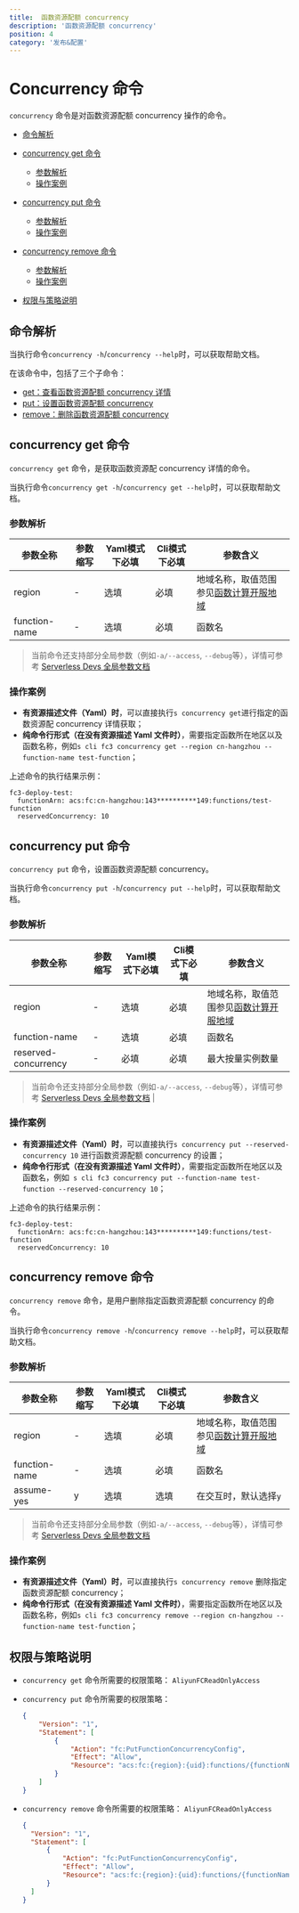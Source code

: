 ```yaml
---
title: 	函数资源配额 concurrency
description: '函数资源配额 concurrency'
position: 4
category: '发布&配置'
---
```


# Concurrency 命令

`concurrency` 命令是对函数资源配额 concurrency 操作的命令。

- [命令解析](#命令解析)
- [concurrency get 命令](#concurrency-get-命令)
  - [参数解析](#参数解析)
  - [操作案例](#操作案例)
- [concurrency put 命令](#concurrency-put-命令)
  - [参数解析](#参数解析-1)
  - [操作案例](#操作案例-1)
- [concurrency remove 命令](#concurrency-remove-命令)
  - [参数解析](#参数解析-2)
  - [操作案例](#操作案例-2)

- [权限与策略说明](#权限与策略说明)

## 命令解析

当执行命令`concurrency -h`/`concurrency --help`时，可以获取帮助文档。


在该命令中，包括了三个子命令：

- [get：查看函数资源配额 concurrency 详情](#concurrency-get-命令)
- [put：设置函数资源配额 concurrency](#concurrency-put-命令)
- [remove：删除函数资源配额 concurrency](#concurrency-remove-命令)

## concurrency get 命令

`concurrency get` 命令，是获取函数资源配 concurrency 详情的命令。

当执行命令`concurrency get -h`/`concurrency get --help`时，可以获取帮助文档。

### 参数解析

| 参数全称      | 参数缩写 | Yaml模式下必填 | Cli模式下必填 | 参数含义                                                     |
| ------------- | -------- | -------------- | ------------- | ------------------------------------------------------------ |
| region                       | -        | 选填            | 必填           | 地域名称，取值范围参见[函数计算开服地域](https://www.alibabacloud.com/help/zh/fc/product-overview/region-availability) |
| function-name                | -        | 选填            | 必填           | 函数名 |                                              |
> 当前命令还支持部分全局参数（例如`-a/--access`, `--debug`等），详情可参考 [Serverless Devs 全局参数文档](https://serverless-devs.com/serverless-devs/command/readme#全局参数)

### 操作案例

- **有资源描述文件（Yaml）时**，可以直接执行`s concurrency get`进行指定的函数资源配 concurrency 详情获取；
- **纯命令行形式（在没有资源描述 Yaml 文件时）**，需要指定函数所在地区以及函数名称，例如`s cli fc3 concurrency get --region cn-hangzhou --function-name test-function`；


上述命令的执行结果示例：

```text
fc3-deploy-test: 
  functionArn: acs:fc:cn-hangzhou:143**********149:functions/test-function
  reservedConcurrency: 10
```

## concurrency put 命令

`concurrency put` 命令，设置函数资源配额 concurrency。

当执行命令`concurrency put -h`/`concurrency put --help`时，可以获取帮助文档。

### 参数解析

| 参数全称      | 参数缩写 | Yaml模式下必填 | Cli模式下必填 | 参数含义                                                     |
| ------------- | -------- | -------------- | ------------- | ------------------------------------------------------------ |
| region                       | -        | 选填            | 必填           | 地域名称，取值范围参见[函数计算开服地域](https://www.alibabacloud.com/help/zh/fc/product-overview/region-availability) |
| function-name                | -        | 选填            | 必填           | 函数名 |                                              |
| reserved-concurrency           | -        | 必填           | 必填          | 最大按量实例数量                                                 |


> 当前命令还支持部分全局参数（例如`-a/--access`, `--debug`等），详情可参考 [Serverless Devs 全局参数文档](https://serverless-devs.com/serverless-devs/command/readme#全局参数)                                |

### 操作案例

- **有资源描述文件（Yaml）时**，可以直接执行`s concurrency put --reserved-concurrency 10` 进行函数资源配额 concurrency 的设置；
- **纯命令行形式（在没有资源描述 Yaml 文件时）**，需要指定函数所在地区以及函数名，例如` s cli fc3 concurrency put --function-name test-function --reserved-concurrency 10`；

上述命令的执行结果示例：

```text
fc3-deploy-test: 
  functionArn: acs:fc:cn-hangzhou:143**********149:functions/test-function
  reservedConcurrency: 10
```

## concurrency remove 命令
`concurrency remove` 命令，是用户删除指定函数资源配额 concurrency 的命令。

当执行命令`concurrency remove -h`/`concurrency remove --help`时，可以获取帮助文档。

### 参数解析

| 参数全称     | 参数缩写 | Yaml模式下必填 | Cli模式下必填 | 参数含义                                                     |
| ------------ | -------- | -------------- | ------------- | ------------------------------------------------------------ |
| region                       | -        | 选填            | 必填           | 地域名称，取值范围参见[函数计算开服地域](https://www.alibabacloud.com/help/zh/fc/product-overview/region-availability) |
| function-name                | -        | 选填            | 必填           | 函数名 |
| assume-yes | y        | 选填           |选填   | 在交互时，默认选择`y`                                        |

> 当前命令还支持部分全局参数（例如`-a/--access`, `--debug`等），详情可参考 [Serverless Devs 全局参数文档](https://serverless-devs.com/serverless-devs/command/readme#全局参数)

### 操作案例

- **有资源描述文件（Yaml）时**，可以直接执行`s concurrency remove` 删除指定函数资源配额 concurrency；
- **纯命令行形式（在没有资源描述 Yaml 文件时）**，需要指定函数所在地区以及函数名称，例如`s cli fc3 concurrency remove --region cn-hangzhou --function-name test-function`；

<!-- 上述命令的执行结果示例：

```text
VersionId [1] deleted successfully.
``` -->

## 权限与策略说明

- `concurrency get` 命令所需要的权限策略： `AliyunFCReadOnlyAccess`

- `concurrency put` 命令所需要的权限策略：

  ```json
  {
      "Version": "1",
      "Statement": [
          {
              "Action": "fc:PutFunctionConcurrencyConfig",
              "Effect": "Allow",
              "Resource": "acs:fc:{region}:{uid}:functions/{functionName}"
          }
      ]
  }
  ```
- `concurrency remove` 命令所需要的权限策略：
  `AliyunFCReadOnlyAccess`   
    ```json
    {
      "Version": "1",
      "Statement": [
          {
              "Action": "fc:PutFunctionConcurrencyConfig",
              "Effect": "Allow",
              "Resource": "acs:fc:{region}:{uid}:functions/{functionName}"
          }
      ]
    }
    ```
